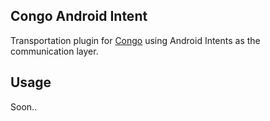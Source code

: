 ## Congo Android Intent

Transportation plugin for [Congo](https://github.com/Soluto/congo-core) using Android Intents as the communication layer.

## Usage
Soon..
